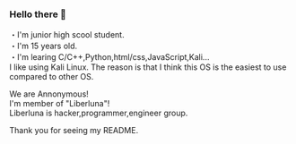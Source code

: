 ### Hello there 👋

・I'm junior high scool student.  
・I'm 15 years old.  
・I'm learing C/C++,Python,html/css,JavaScript,Kali...  
  I like using Kali Linux. The reason is that I think this OS is the easiest to use compared to other OS.  
    
We are Annonymous!  
I'm member of "Liberluna"!  
Liberluna is hacker,programmer,engineer group.  

Thank you for seeing my README.
